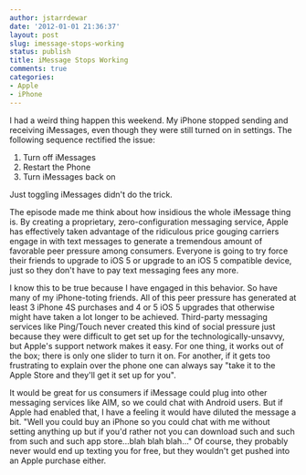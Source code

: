 ```yaml
---
author: jstarrdewar
date: '2012-01-01 21:36:37'
layout: post
slug: imessage-stops-working
status: publish
title: iMessage Stops Working
comments: true
categories:
- Apple
- iPhone
---
```


I had a weird thing happen this weekend. My iPhone stopped sending and
receiving iMessages, even though they were still turned on in settings. The
following sequence rectified the issue:

 1. Turn off iMessages
 2. Restart the Phone
 3. Turn iMessages back on
 
Just toggling iMessages didn't do the trick.

The episode made me think about how insidious the whole iMessage thing is. By
creating a proprietary, zero-configuration messaging service, Apple has
effectively taken advantage of the ridiculous price gouging carriers engage in
with text messages to generate a tremendous amount of favorable peer pressure
among consumers. Everyone is going to try force their friends to upgrade to
iOS 5 or upgrade to an iOS 5 compatible device, just so they don't have to pay
text messaging fees any more.

I know this to be true because I have engaged in this behavior. So have many of my iPhone-toting friends. All of this peer pressure has generated at least 3 iPhone 4S purchases and 4 or 5
iOS 5 upgrades that otherwise might have taken a lot longer to be achieved.
Third-party messaging services like Ping/Touch never created this kind of
social pressure just because they were difficult to get set up for the
technologically-unsavvy, but Apple's support network makes it easy. For one
thing, it works out of the box; there is only one slider to turn it on. For
another, if it gets too frustrating to explain over the phone one can always say "take it to the Apple
Store and they'll get it set up for you".

It would be great for us consumers if iMessage could plug into other messaging
services like AIM, so we could chat with Android users. But if Apple had
enabled that, I have a feeling it would have diluted the message a bit. "Well
you could buy an iPhone so you could chat with me without setting anything up
but if you'd rather not you can download such and such from such and such app
store...blah blah blah..." Of course, they probably never would end up texting
you for free, but they wouldn't get pushed into an Apple purchase either.